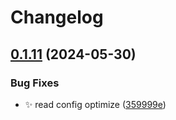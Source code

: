 # Changelog

## [0.1.11](https://github.com/Aimerny/kook-go/compare/kook-go-v0.1.10...kook-go-v0.1.11) (2024-05-30)


### Bug Fixes

* :sparkles: read config optimize ([359999e](https://github.com/Aimerny/kook-go/commit/359999e7b1dcac004b949274aa43f683fc761395))
